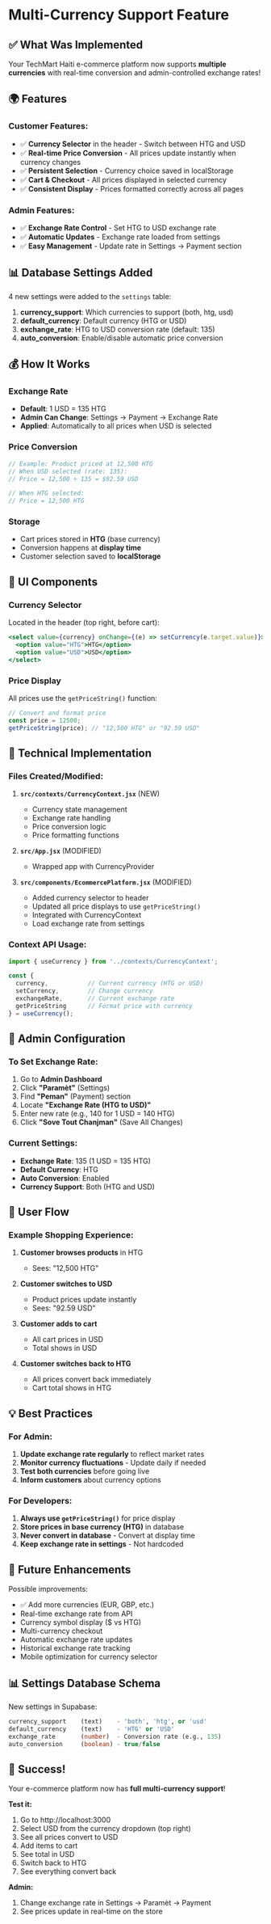 # Multi-Currency Support Feature

## ✅ What Was Implemented

Your TechMart Haiti e-commerce platform now supports **multiple currencies** with real-time conversion and admin-controlled exchange rates!

## 🌍 Features

### Customer Features:
- ✅ **Currency Selector** in the header - Switch between HTG and USD
- ✅ **Real-time Price Conversion** - All prices update instantly when currency changes
- ✅ **Persistent Selection** - Currency choice saved in localStorage
- ✅ **Cart & Checkout** - All prices displayed in selected currency
- ✅ **Consistent Display** - Prices formatted correctly across all pages

### Admin Features:
- ✅ **Exchange Rate Control** - Set HTG to USD exchange rate
- ✅ **Automatic Updates** - Exchange rate loaded from settings
- ✅ **Easy Management** - Update rate in Settings → Payment section

## 📊 Database Settings Added

4 new settings were added to the `settings` table:

1. **currency_support**: Which currencies to support (both, htg, usd)
2. **default_currency**: Default currency (HTG or USD)
3. **exchange_rate**: HTG to USD conversion rate (default: 135)
4. **auto_conversion**: Enable/disable automatic price conversion

## 💰 How It Works

### Exchange Rate
- **Default**: 1 USD = 135 HTG
- **Admin Can Change**: Settings → Payment → Exchange Rate
- **Applied**: Automatically to all prices when USD is selected

### Price Conversion
```javascript
// Example: Product priced at 12,500 HTG
// When USD selected (rate: 135):
// Price = 12,500 ÷ 135 = $92.59 USD

// When HTG selected:
// Price = 12,500 HTG
```

### Storage
- Cart prices stored in **HTG** (base currency)
- Conversion happens at **display time**
- Customer selection saved to **localStorage**

## 🎨 UI Components

### Currency Selector
Located in the header (top right, before cart):
```jsx
<select value={currency} onChange={(e) => setCurrency(e.target.value)}>
  <option value="HTG">HTG</option>
  <option value="USD">USD</option>
</select>
```

### Price Display
All prices use the `getPriceString()` function:
```javascript
// Convert and format price
const price = 12500;
getPriceString(price); // "12,500 HTG" or "92.59 USD"
```

## 🔧 Technical Implementation

### Files Created/Modified:

1. **`src/contexts/CurrencyContext.jsx`** (NEW)
   - Currency state management
   - Exchange rate handling
   - Price conversion logic
   - Price formatting functions

2. **`src/App.jsx`** (MODIFIED)
   - Wrapped app with CurrencyProvider

3. **`src/components/EcommercePlatform.jsx`** (MODIFIED)
   - Added currency selector to header
   - Updated all price displays to use `getPriceString()`
   - Integrated with CurrencyContext
   - Load exchange rate from settings

### Context API Usage:
```javascript
import { useCurrency } from '../contexts/CurrencyContext';

const { 
  currency,           // Current currency (HTG or USD)
  setCurrency,        // Change currency
  exchangeRate,       // Current exchange rate
  getPriceString      // Format price with currency
} = useCurrency();
```

## 📝 Admin Configuration

### To Set Exchange Rate:

1. Go to **Admin Dashboard**
2. Click **"Paramèt"** (Settings)
3. Find **"Peman"** (Payment) section
4. Locate **"Exchange Rate (HTG to USD)"**
5. Enter new rate (e.g., 140 for 1 USD = 140 HTG)
6. Click **"Sove Tout Chanjman"** (Save All Changes)

### Current Settings:
- **Exchange Rate**: 135 (1 USD = 135 HTG)
- **Default Currency**: HTG
- **Auto Conversion**: Enabled
- **Currency Support**: Both (HTG and USD)

## 🎯 User Flow

### Example Shopping Experience:

1. **Customer browses products** in HTG
   - Sees: "12,500 HTG"

2. **Customer switches to USD**
   - Product prices update instantly
   - Sees: "92.59 USD"

3. **Customer adds to cart**
   - All cart prices in USD
   - Total shows in USD

4. **Customer switches back to HTG**
   - All prices convert back immediately
   - Cart total shows in HTG

## 💡 Best Practices

### For Admin:
1. **Update exchange rate regularly** to reflect market rates
2. **Monitor currency fluctuations** - Update daily if needed
3. **Test both currencies** before going live
4. **Inform customers** about currency options

### For Developers:
1. **Always use `getPriceString()`** for price display
2. **Store prices in base currency (HTG)** in database
3. **Never convert in database** - Convert at display time
4. **Keep exchange rate in settings** - Not hardcoded

## 🚀 Future Enhancements

Possible improvements:
- ✅ Add more currencies (EUR, GBP, etc.)
- Real-time exchange rate from API
- Currency symbol display ($ vs HTG)
- Multi-currency checkout
- Automatic exchange rate updates
- Historical exchange rate tracking
- Mobile optimization for currency selector

## 📊 Settings Database Schema

New settings in Supabase:
```sql
currency_support    (text)    - 'both', 'htg', or 'usd'
default_currency    (text)    - 'HTG' or 'USD'
exchange_rate       (number)  - Conversion rate (e.g., 135)
auto_conversion     (boolean) - true/false
```

## 🎉 Success!

Your e-commerce platform now has **full multi-currency support**!

**Test it:**
1. Go to http://localhost:3000
2. Select USD from the currency dropdown (top right)
3. See all prices convert to USD
4. Add items to cart
5. See total in USD
6. Switch back to HTG
7. See everything convert back

**Admin:**
1. Change exchange rate in Settings → Paramèt → Payment
2. See prices update in real-time on the store

